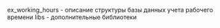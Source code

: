ex_working_hours - описание структуры базы данных учета рабочего времени
libs - дополнительные библиотеки